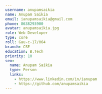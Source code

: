 ```yaml
---
username: anupamsaikia
name: Anupam Saikia
email: ianupamsaikia@gmail.com
phone: 8638293900
avatar: anupamsaikia.jpg
role: Web Developer
type: core
roll: Gau-c-17/064
branch: CSE
education: B.Tech
priority: 10
seo:
  name: Anupam Saikia
  type: Person
  links:
    - https://www.linkedin.com/in/ianupam
    - https://github.com/anupamsaikia
---
```

